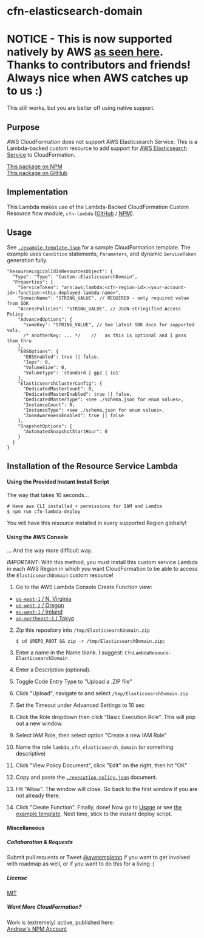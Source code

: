
# cfn-elasticsearch-domain

# NOTICE - This is now supported natively by AWS [as seen here](http://docs.aws.amazon.com/AWSCloudFormation/latest/UserGuide/aws-resource-elasticsearch-domain.html). Thanks to contributors and friends! Always nice when AWS catches up to us :)

This still works, but you are better off using native support.

## Purpose

AWS CloudFormation does not support AWS Elasticsearch Service. This is a Lambda-backed custom resource to add support for [AWS Elasticsearch Service](https://aws.amazon.com/elasticsearch-service/) to CloudFormation.

[This package on NPM](https://www.npmjs.com/package/cfn-elasticsearch-domain)  
[This package on GitHub](https://www.github.com/andrew-templeton/cfn-elasticsearch-domain)


## Implementation

This Lambda makes use of the Lambda-Backed CloudFormation Custom Resource flow module, `cfn-lambda` ([GitHub](https://github.com/andrew-templeton/cfn-lambda) / [NPM](https://www.npmjs.com/package/cfn-lambda)).


## Usage

  See [`./example.template.json`](./example.template.json) for a sample CloudFormation template. The example uses `Condition` statements, `Parameters`, and dynamic `ServiceToken` generation fully.


    "ResourceLogicalIdInResourcesObject": {
      "Type": "Type": "Custom::ElasticsearchDomain",
      "Properties": {
        "ServiceToken": "arn:aws:lambda:<cfn-region-id>:<your-account-id>:function:<this-deployed-lambda-name>",
        "DomainName": "STRING_VALUE", // REQUIRED - only required value from SDK
        "AccessPolicies": "STRING_VALUE", // JSON-stringified Access Policy
        "AdvancedOptions": {
          "someKey': "STRING_VALUE", // See latest SDK docs for supported vals,
          /* anotherKey: ... */    //   as this is optional and I pass them thru
        },
        "EBSOptions": {
          "EBSEnabled": true || false,
          "Iops": 0,
          "VolumeSize": 0,
          "VolumeType": 'standard | gp2 | io1'
        },
        "ElasticsearchClusterConfig": {
          "DedicatedMasterCount": 0,
          "DedicatedMasterEnabled": true || false,
          "DedicatedMasterType": <see ./schema.json for enum values>,
          "InstanceCount": 0,
          "InstanceType": <see ./schema.json for enum values>,
          "ZoneAwarenessEnabled": true || false
        },
        "SnapshotOptions": {
          "AutomatedSnapshotStartHour": 0
        }
      }
    }



## Installation of the Resource Service Lambda

#### Using the Provided Instant Install Script

The way that takes 10 seconds...

    # Have aws CLI installed + permissions for IAM and Lamdba
    $ npm run cfn-lambda-deploy


You will have this resource installed in every supported Region globally!


#### Using the AWS Console

... And the way more difficult way.

*IMPORTANT*: With this method, you must install this custom service Lambda in each AWS Region in which you want CloudFormation to be able to access the `ElasticsearchDomain` custom resource!

1. Go to the AWS Lambda Console Create Function view:
  - [`us-east-1` / N. Virginia](https://console.aws.amazon.com/lambda/home?region=us-east-1#/create?step=2)
  - [`us-west-2` / Oregon](https://console.aws.amazon.com/lambda/home?region=us-west-2#/create?step=2)
  - [`eu-west-1` / Ireland](https://console.aws.amazon.com/lambda/home?region=eu-west-1#/create?step=2)
  - [`ap-northeast-1` / Tokyo](https://console.aws.amazon.com/lambda/home?region=ap-northeast-1#/create?step=2)
2. Zip this repository into `/tmp/ElasticsearchDomain.zip`

    `$ cd $REPO_ROOT && zip -r /tmp/ElasticsearchDomain.zip;`

3. Enter a name in the Name blank. I suggest: `CfnLambdaResouce-ElasticsearchDomain`
4. Enter a Description (optional).
5. Toggle Code Entry Type to "Upload a .ZIP file"
6. Click "Upload", navigate to and select `/tmp/ElasticsearchDomain.zip`
7. Set the Timeout under Advanced Settings to 10 sec
8. Click the Role dropdown then click "Basic Execution Role". This will pop out a new window.
9. Select IAM Role, then select option "Create a new IAM Role"
10. Name the role `lambda_cfn_elasticsearch_domain` (or something descriptive)
11. Click "View Policy Document", click "Edit" on the right, then hit "OK"
12. Copy and paste the [`./execution-policy.json`](./execution-policy.json) document.
13. Hit "Allow". The window will close. Go back to the first window if you are not already there.
14. Click "Create Function". Finally, done! Now go to [Usage](#usage) or see [the example template](./example.template.json). Next time, stick to the instant deploy script.


#### Miscellaneous

##### Collaboration & Requests

Submit pull requests or Tweet [@ayetempleton](https://twitter.com/ayetempleton) if you want to get involved with roadmap as well, or if you want to do this for a living :)


##### License

[MIT](./License)


##### Want More CloudFormation?

Work is (extremely) active, published here:  
[Andrew's NPM Account](https://www.npmjs.com/~andrew-templeton)
